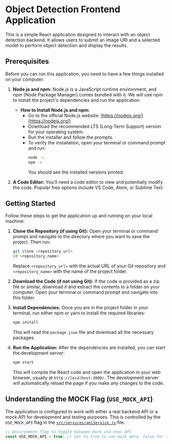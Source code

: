 # Object Detection Frontend Application

This is a simple React application designed to interact with an object detection backend. It allows users to submit an image URI and a selected model to perform object detection and display the results.

## Prerequisites

Before you can run this application, you need to have a few things installed on your computer:

1.  **Node.js and npm:** Node.js is a JavaScript runtime environment, and npm (Node Package Manager) comes bundled with it. We will use npm to install the project's dependencies and run the application.

    - **How to Install Node.js and npm:**
      - Go to the official Node.js website: [https://nodejs.org/](https://nodejs.org/)
      - Download the recommended LTS (Long-Term Support) version for your operating system.
      - Run the installer and follow the prompts.
      - To verify the installation, open your terminal or command prompt and run:
        ```bash
        node -v
        npm -v
        ```
        You should see the installed versions printed.

2.  **A Code Editor:** You'll need a code editor to view and potentially modify the code. Popular free options include VS Code, Atom, or Sublime Text.

## Getting Started

Follow these steps to get the application up and running on your local machine:

1.  **Clone the Repository (if using Git):**
    Open your terminal or command prompt and navigate to the directory where you want to save the project. Then run:

    ```bash
    git clone <repository_url>
    cd <repository_name>
    ```

    Replace `<repository_url>` with the actual URL of your Git repository and `<repository_name>` with the name of the project folder.

2.  **Download the Code (if not using Git):**
    If the code is provided as a zip file or similar, download it and extract the contents to a folder on your computer. Open your terminal or command prompt and navigate into this folder.

3.  **Install Dependencies:**
    Once you are in the project folder in your terminal, run either npm or yarn to install the required libraries:

    ```bash
    npm install
    ```

    This will read the `package.json` file and download all the necessary packages.

4.  **Run the Application:**
    After the dependencies are installed, you can start the development server:

    ```bash
    npm start
    ```

    This will compile the React code and open the application in your web browser, usually at `http://localhost:3000/`. The development server will automatically reload the page if you make any changes to the code.

## Understanding the MOCK Flag (`USE_MOCK_API`)

The application is configured to work with either a real backend API or a mock API for development and testing purposes. This is controlled by the `USE_MOCK_API` flag in the [`src/services/apiService.js`](src/services/apiService.js) file.

```javascript
// Environment flag to toggle between mock and real API
const USE_MOCK_API = true; // Set to true to use mock data, false for real API
```
